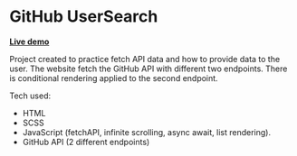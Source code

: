 # GitHub UserSearch

[<b>Live demo</b>](https://reliable-sfogliatella-c6f24e.netlify.app/)

Project created to practice fetch API data and how to provide data to the user. The website fetch the GitHub API with different two endpoints. There is conditional rendering applied to the second endpoint. 

Tech used:
<ul>
<li>HTML</li>
<li>SCSS</li>
<li>JavaScript (fetchAPI, infinite scrolling, async await, list rendering).</li>
<li>GitHub API (2 different endpoints)</li>
